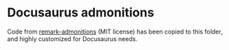 # Docusaurus admonitions

Code from [remark-admonitions](https://github.com/elviswolcott/remark-admonitions) (MIT license) has been copied to this folder, and highly customized for Docusaurus needs.